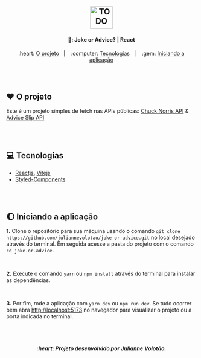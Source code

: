 <h2 align="center">
    <img alt="TODO" src="./public/favicon.ico" width="60px" />
</h2>

<h4 align="center">
  🤡: Joke or Advice? | React
</h4>
 
<p align="center">
   
</p>

<p align="center">
  :heart: <a href="#heart-o-projeto">O projeto</a>&nbsp;&nbsp;&nbsp;|&nbsp;&nbsp;&nbsp;
  :computer: <a href="#computer-tecnologias">Tecnologias</a>&nbsp;&nbsp;&nbsp;|&nbsp;&nbsp;&nbsp;
  :gem: <a href="#moon-iniciando-a-aplicação"> Iniciando a aplicação </a>
</p>

<br>
<br>

## :heart: O projeto

Este é um projeto simples de fetch nas APIs públicas:
[Chuck Norris API](https://api.chucknorris.io/) &
[Advice Slip API](https://api.adviceslip.com)

<br>
<br>

## :computer: Tecnologias
- [Reactjs](https://pt-br.reactjs.org/), [Vitejs](https://vite.dev/)
- [Styled-Components](https://styled-components.com/)

<br>
<br>



## :moon: Iniciando a aplicação 

**1.** Clone o repositório para sua máquina usando o comando `git clone https://github.com/juliannevolotao/joke-or-advice.git` no local desejado através do terminal. Em seguida acesse a pasta do projeto com o comando `cd joke-or-advice`.

<br>

**2.** Execute o comando `yarn` ou `npm install` através do terminal para instalar as dependências.

<br>

**3.** Por fim, rode a aplicação com `yarn dev` ou `npm run dev`. Se tudo ocorrer bem abra [http://localhost:5173](http://localhost:5173/) no navegador para visualizar o projeto ou a porta indicada no terminal.

<br>
<br>

<h5 align="center">
  :heart: Projeto desenvolvido por Julianne Volotão.
</h5>

<br>
<br>
